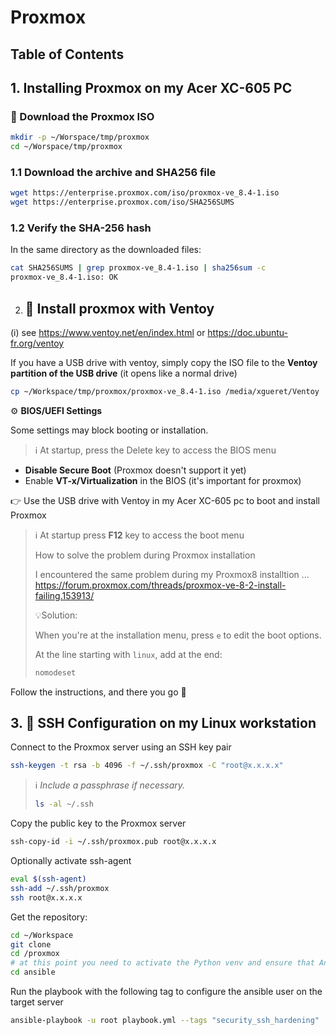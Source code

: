 # Proxmox

## Table of Contents



## 1. Installing Proxmox on my Acer XC-605 PC

### 🔽 Download the Proxmox ISO

```bash
mkdir -p ~/Worspace/tmp/proxmox
cd ~/Worspace/tmp/proxmox
```

### 1.1 Download the archive and SHA256 file

```bash
wget https://enterprise.proxmox.com/iso/proxmox-ve_8.4-1.iso
wget https://enterprise.proxmox.com/iso/SHA256SUMS
```

### 1.2 Verify the SHA-256 hash

In the same directory as the downloaded files:

```bash
cat SHA256SUMS | grep proxmox-ve_8.4-1.iso | sha256sum -c
proxmox-ve_8.4-1.iso: OK
```

2. ## 💾 Install proxmox with Ventoy

(i) see https://www.ventoy.net/en/index.html or https://doc.ubuntu-fr.org/ventoy

If you have a USB drive with ventoy, simply copy the ISO file to the **Ventoy partition of the USB drive** (it opens like a normal drive)

```bash
cp ~/Workspace/tmp/proxmox/proxmox-ve_8.4-1.iso /media/xgueret/Ventoy
```

⚙️ **BIOS/UEFI Settings**

Some settings may block booting or installation.

> :information_source: At startup, press the Delete key to access the BIOS menu

* **Disable Secure Boot** (Proxmox doesn't support it yet)
* Enable **VT-x/Virtualization** in the BIOS (it's important for proxmox)

:point_right: Use the USB drive with Ventoy in my Acer XC-605 pc to boot and install Proxmox

> :information_source: At startup press **F12** key to access the boot menu
>
> How to solve the problem during Proxmox installation
>
> I encountered the same problem during my Proxmox8 installtion ... https://forum.proxmox.com/threads/proxmox-ve-8-2-install-failing.153913/
>
> 💡Solution:
>
> When you're at the installation menu, press `e` to edit the boot options.
>
> At the line starting with `linux`, add at the end:
>
> ```bash
> nomodeset
> ```

Follow the instructions, and there you go 🎉

## 3. 🔐 **SSH Configuration on my Linux workstation**

Connect to the Proxmox server using an SSH key pair

```bash
ssh-keygen -t rsa -b 4096 -f ~/.ssh/proxmox -C "root@x.x.x.x"
```

> :information_source: *Include a passphrase if necessary.*
>
> ```bash
> ls -al ~/.ssh
> ```

Copy the public key to the Proxmox server

```bash
ssh-copy-id -i ~/.ssh/proxmox.pub root@x.x.x.x
```

Optionally activate ssh-agent

```bash
eval $(ssh-agent)
ssh-add ~/.ssh/proxmox
ssh root@x.x.x.x
```

Get the repository:

```bash
cd ~/Workspace
git clone 
cd /proxmox
# at this point you need to activate the Python venv and ensure that Ansible is installed
cd ansible
```

Run the playbook with the following tag to configure the ansible user on the target server

```bash
ansible-playbook -u root playbook.yml --tags "security_ssh_hardening"
```

